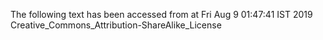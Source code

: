 The following text has been accessed from at Fri Aug 9 01:47:41 IST 2019
Creative_Commons_Attribution-ShareAlike_License
